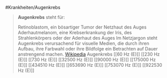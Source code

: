 #Krankheiten/Augenkrebs
> **Augenkrebs** steht für:
>
> Retinoblastom, ein bösartiger Tumor der Netzhaut des Auges
> Aderhautmelanom, eine Krebserkrankung der Iris, des Strahlenkörpers oder der Aderhaut des Auges
> Im Netzjargon steht Augenkrebs verursachend für visuelle Medien, die durch ihren Aufbau, ihre Farbwahl oder ihre Bildfolge ein Betrachten auf Dauer anstrengend machen.
> [Wikipedia](https://de.wikipedia.org/wiki/Augenkrebs)
Augenkrebs
[[60 Hz (E)]]
[[230 Hz (E)]]
[[730 Hz (E)]]
[[32500 Hz (E)]]
[[90000 Hz (E)]]
[[175000 Hz (E)]]
[[434510 Hz (E)]]
[[653690 Hz (E)]]
[[753070 Hz (E)]]
[[922530 Hz (E)]]